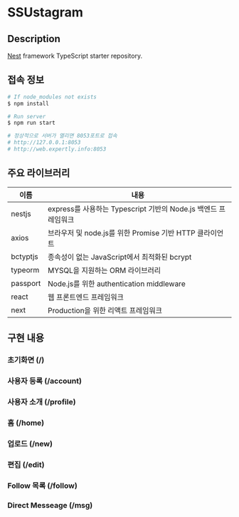 # SSUstagram

## Description

[Nest](https://github.com/nestjs/nest) framework TypeScript starter repository.

## 접속 정보

```bash
# If node_modules not exists
$ npm install

# Run server
$ npm run start

# 정상적으로 서버가 열리면 8053포트로 접속
# http://127.0.0.1:8053
# http://web.expertly.info:8053
```

## 주요 라이브러리

| 이름       | 내용                                             |
|----------|------------------------------------------------|
| nestjs   | express를 사용하는 Typescript 기반의 Node.js 백엔드 프레임워크 |
| axios    | 브라우저 및 node.js를 위한 Promise 기반 HTTP 클라이언트       |
| bctyptjs | 종속성이 없는 JavaScript에서 최적화된 bcrypt               |
| typeorm  | MYSQL을 지원하는 ORM 라이브러리                          |
| passport | Node.js를 위한 authentication middleware          |
| react    | 웹 프론트엔드 프레임워크                                  |
| next     | Production을 위한 리액트 프레임워크                       |

## 구현 내용

### 초기화면 (/)

### 사용자 등록 (/account)

### 사용자 소개 (/profile)

### 홈 (/home)

### 업로드 (/new)

### 편집 (/edit)

### Follow 목록 (/follow)

### Direct Messeage (/msg)